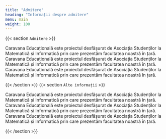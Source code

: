 ```yaml
---
title: "Admitere"
heading: "Informații despre admitere"
menu: main
weight: 100
---
```


{{< section `Admitere` >}}

Caravana Educațională este proiectul desfășurat de Asociația Studenților
la Matematică și Informatică prin care prezentăm facultatea noastră în
țară. Caravana Educațională este proiectul desfășurat de Asociația Studenților
la Matematică și Informatică prin care prezentăm facultatea noastră în
țară. Caravana Educațională este proiectul desfășurat de Asociația Studenților
la Matematică și Informatică prin care prezentăm facultatea noastră în
țară.

{{< /section >}}
{{< section `Alte informații` >}}

Caravana Educațională este proiectul desfășurat de Asociația Studenților
la Matematică și Informatică prin care prezentăm facultatea noastră în
țară. Caravana Educațională este proiectul desfășurat de Asociația Studenților
la Matematică și Informatică prin care prezentăm facultatea noastră în
țară. Caravana Educațională este proiectul desfășurat de Asociația Studenților
la Matematică și Informatică prin care prezentăm facultatea noastră în
țară.

{{< /section >}}
